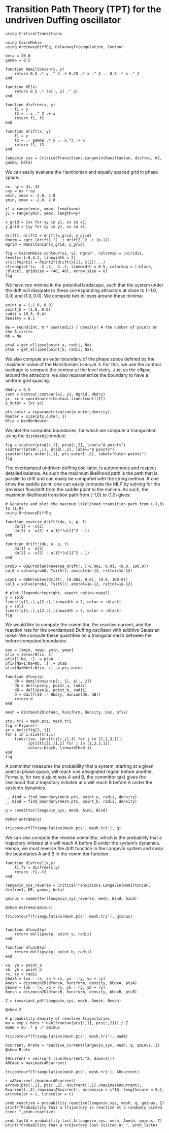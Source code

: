 # Transition Path Theory (TPT) for the undriven Duffing oscillator

```@example
using CriticalTransitions

using CairoMakie
using OrdinaryDiffEq, DelaunayTriangulation, Contour
```

```@example
beta = 20.0
gamma = 0.5

function Hamiltonian(x, y)
    return 0.5 .* y .^ 2 .+ 0.25 .* x .^ 4 .- 0.5 .* x .^ 2
end

function KE(x)
    return 0.5 .* (x[:, 2] .^ 2)
end

function divfree(x, y)
    f1 = y
    f2 = .-x .^ 3 .+ x
    return f1, f2
end

function drift(x, y)
    f1 = y
    f2 = .- gamma .* y .- x.^3 .+ x
    return f1, f2
end

langevin_sys = CriticalTransitions.Langevin(Hamiltonian, divfree, KE, gamma, beta)
```

We can easily evaluate the Hamiltonian and equally spaced grid in phase space.

```@example
nx, ny = 41, 41
nxy = nx * ny
xmin, xmax = -2.0, 2.0
ymin, ymax = -2.0, 2.0

x1 = range(xmin, xmax, length=nx)
y1 = range(ymin, ymax, length=ny)

x_grid = [xx for yy in y1, xx in x1]
y_grid = [yy for yy in y1, xx in x1]

drift1, drift2 = drift(x_grid, y_grid)
dnorm = sqrt.(drift1.^2 .+ drift2.^2 .+ 1e-12)
Hgrid = Hamiltonian(x_grid, y_grid)
```

```@example
fig = CairoMakie.contour(x1, y1, Hgrid', colormap = :viridis, levels=-1:0.4:2, linewidth = 2)
v(x::Point2) = Point2f(drift(x[1], x[2])...)
streamplot!(v, -2..2, -2..2, linewidth = 0.5, colormap = [:black, :black], gridsize = (40, 40), arrow_size = 8)
fig
```

We have two minima in the potential landscape, such that the system under the drift will dissipate to these corresponding attractors at close to $(-1.0, 0.0)$ and $(1.0, 0.0)$. We compute two ellipses around these minima:

```@example
point_a = (-1.0, 0.0)
point_b = (1.0, 0.0)
radii = (0.3, 0.4)
density = 0.1

Na = round(Int, π * sum(radii) / density) # the number of points on the A-circle
Nb = Na

ptsA = get_ellipse(point_a, radii, Na)
ptsB = get_ellipse(point_b, radii, Na);
```

We also compute an outer boundary of the phase space defined by the maximum value of the Hamiltonian: `Hbdry=0.5`. For this, we use the contour package to compute the contour at the level `Hbdry`. Just as the ellipse around the attractors, we also reparametrize the boundary to have a uniform grid spacing.

```@example
Hbdry = 0.5
cont = Contour.contour(x1, y1, Hgrid, Hbdry)
yc, xc = coordinates(Contour.lines(cont)[1])
p_outer = [xc yc]

pts_outer = reparametrization(p_outer,density);
Nouter = size(pts_outer, 1)
Nfix = Na+Nb+Nouter
```

We plot the computed boundaries, for which we compute a triangulation using the `distmesh2D` module.

```@example
fig = scatter(ptsA[:,1], ptsA[:,2], label="A points")
scatter!(ptsB[:,1], ptsB[:,2], label="B points")
scatter!(pts_outer[:,1], pts_outer[:,2], label="Outer points")
fig
```

The overdamped undriven duffing oscillator, is autonomous and respect detailed balance. As such the maximum likelihood path is the path that is parallel to drift and can easily be computed with the string method. If one know the saddle point, one can easily compute the MLP by solving for the (reverse) flow/drift from the saddle point to the minima. As such, the maximum likelihood transition path from (-1,0) to (1,0) gives:

```@example
# Generate and plot the maximum likelihood transition path from (-1,0) to (1,0)
using OrdinaryDiffEq

function reverse_drift!(du, u, p, t)
    du[1] = -u[2]
    du[2] = -u[2] + u[1]*(u[1]^2 - 1)
end

function drift!(du, u, p, t)
    du[1] =  u[2]
    du[2] = -u[2] - u[1]*(u[1]^2 - 1)
end

prob0 = ODEProblem(reverse_drift!, [-0.001, 0.0], (0.0, 100.0))
sol0 = solve(prob0, Tsit5(); abstol=1e-12, reltol=1e-12)

prob1 = ODEProblem(drift!, [0.001, 0.0], (0.0, 100.0))
sol1 = solve(prob1, Tsit5(); abstol=1e-12, reltol=1e-12)

# plot!(legend=:topright, aspect_ratio=:equal)
y = sol0
lines!(y[1,:],y[2,:],linewidth = 2, color = :black)
y = sol1
lines!(y[1,:],y[2,:],linewidth = 2, color = :black)
fig
```

We would like to compute the committor, the reactive current, and the reaction rate for the overdamped Duffing oscillator with additive Gaussian noise. We compute these quantities on a triangular mesh between the before computed boundaries.

```@example
box = [xmin, xmax, ymin, ymax]
pfix = zeros(Nfix, 2)
pfix[1:Na, :] .= ptsA
pfix[Na+1:Na+Nb, :] .= ptsB
pfix[Na+Nb+1:Nfix, :] .= pts_outer

function dfunc(p)
    d0 = Hamiltonian(p[:, 1], p[:, 2])
    dA = dellipse(p, point_a, radii)
    dB = dellipse(p, point_b, radii)
    d = ddiff(d0 .- Hbdry, dunion(dA, dB))
    return d
end

mesh = distmesh2D(dfunc, huniform, density, box, pfix)

pts, tri = mesh.pts, mesh.tri
fig = Figure()
ax = Axis(fig[1, 1])
for i in 1:size(tri,1)
    lines!(ax, [pts[tri[i,j],1] for j in [1,2,3,1]],
          [pts[tri[i,j],2] for j in [1,2,3,1]],
          color=:black, linewidth=0.1)
end
fig
```

A committor measures the probability that a system, starting at a given point in phase space, will reach one designated region before another. Formally, for two disjoint sets A and B, the committor q(x) gives the likelihood that a trajectory initiated at x will reach B before A under the system’s dynamics.
```@example
_, Aind = find_boundary(mesh.pts, point_a, radii, density)
_, Bind = find_boundary(mesh.pts, point_b, radii, density)

q = committor(langevin_sys, mesh, Aind, Bind)

@show extrema(q)

tricontourf(Triangulation(mesh.pts', mesh.tri'), q)
```
We can also compute the reverse committor, which is the probability that a trajectory initiated at x will reach A before B under the system’s dynamics. Hence, we must reverse the drift function in the Langevin system and swap the boundaries A and B in the committor function.
```@example
function divfree1(x,y)
    f1,f2 = divfree(x,y)
    return -f1,-f2
end

langevin_sys_reverse = CriticalTransitions.Langevin(Hamiltonian, divfree1, KE, gamma, beta)

qminus = committor(langevin_sys_reverse, mesh, Bind, Aind)

@show extrema(qminus)

tricontourf(Triangulation(mesh.pts', mesh.tri'), qminus)
```



```@example

function dfuncA(p)
    return dellipse(p, point_a, radii)
end

function dfuncB(p)
    return dellipse(p, point_b, radii)
end

xa, ya = point_a
xb, yb = point_b
rx, ry = radii
bboxA = [xa - rx, xa + rx, ya - ry, ya + ry]
Amesh = distmesh2D(dfuncA, huniform, density, bboxA, ptsA)
bboxB = [xb - rx, xb + rx, yb - ry, yb + ry]
Bmesh = distmesh2D(dfuncB, huniform, density, bboxB, ptsB)

Z = invariant_pdf(langevin_sys, mesh, Amesh, Bmesh)

@show Z
```

```@example
# probability density of reactive trajectories
mu = exp.(-beta * Hamiltonian(pts[:,1], pts[:,2])) / Z
muAB = mu .* q .* qminus

tricontourf(Triangulation(mesh.pts', mesh.tri'), muAB)
```

```@example
Rcurrent, Rrate = reactive_current(langevin_sys, mesh, q, qminus, Z)
@show Rrate
```

```@example
ARcurrent = vec(sqrt.(sum(Rcurrent.^2, dims=2)))
ARCmax = maximum(ARcurrent)

tricontourf(Triangulation(mesh.pts', mesh.tri'), ARcurrent)
```

```@example
c =ARcurrent./maxima(ARcurrent)
arrows(pts[:,1], pts[:,2], Rcurrent[:,1]./maxima(ARcurrent), Rcurrent[:,2]./maxima(ARcurrent), arrowsize = c*10, lengthscale = 0.1, arrowcolor = c, linecolor = c)
```

```@example
prob_reactive = probability_reactive(langevin_sys, mesh, q, qminus, Z)
print("Probability that a trajectory is reactive at a randomly picked time: ",prob_reactive)
```

```@example
prob_lastA = probability_last_A(langevin_sys, mesh, Amesh, qminus, Z)
print("Probability that a trajectory last visited A: ", prob_lastA)
```